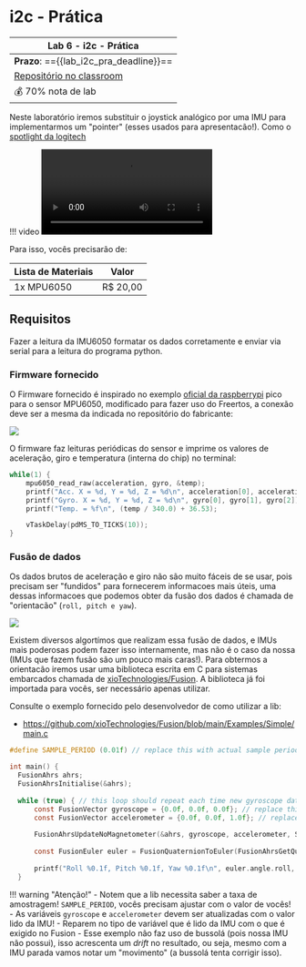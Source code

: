 # i2c - Prática

| Lab 6 - i2c - Prática                                   |
|-----------------------------------------------------------|
| **Prazo**: =={{lab_i2c_pra_deadline}}==               |
| [Repositório no classroom]({{lab_i2c_pra_classroom}}) |
| 💰 70% nota de lab                                        |

Neste laboratório iremos substituir o joystick analógico por uma IMU para implementarmos um "pointer" (esses usados para apresentacão!). Como o [spotlight da logitech]( https://www.logitech.com/pt-br/products/presenters/spotlight-presentation-remote.910-005216.html)

!!! video
    ![](https://resource.logitech.com/w_1920,ac_none,f_auto,dpr_1.0,q_auto:best/content/dam/logitech/en/products/presenters/spotlight/spotlight-video-final.mp4)

Para isso, vocês precisarão de:

| Lista de Materiais | Valor    |
|--------------------|----------|
| 1x MPU6050         | R$ 20,00 |

## Requisitos

Fazer a leitura da IMU6050 formatar os dados corretamente e enviar via serial para a leitura do programa python.

### Firmware fornecido

O Firmware fornecido é inspirado no exemplo [oficial da raspberrypi](https://github.com/raspberrypi/pico-examples/tree/master/i2c/mpu6050_i2c) pico para o sensor MPU6050, modificado para fazer uso do Freertos, a conexão deve ser a mesma da indicada no repositório do fabricante:

![](https://github.com/raspberrypi/pico-examples/raw/master/i2c/mpu6050_i2c/mpu6050_i2c_bb.png)

O firmware faz leituras periódicas do sensor e imprime os valores de aceleração, giro e temperatura (interna do chip) no terminal:

```c
while(1) {
    mpu6050_read_raw(acceleration, gyro, &temp);
    printf("Acc. X = %d, Y = %d, Z = %d\n", acceleration[0], acceleration[1], acceleration[2]);
    printf("Gyro. X = %d, Y = %d, Z = %d\n", gyro[0], gyro[1], gyro[2]);
    printf("Temp. = %f\n", (temp / 340.0) + 36.53);

    vTaskDelay(pdMS_TO_TICKS(10));
}
```

### Fusão de dados

Os dados brutos de aceleração e giro não são muito fáceis de se usar, pois precisam ser "fundidos" para fornecerem informacoes mais úteis, uma dessas informacoes que podemos obter da fusão dos dados é chamada de "orientacão" (`roll, pitch e yaw`).

![](https://upload.wikimedia.org/wikipedia/commons/thumb/c/c1/Yaw_Axis_Corrected.svg/375px-Yaw_Axis_Corrected.svg.png)

Existem diversos algortímos que realizam essa fusão de dados, e IMUs mais poderosas podem fazer isso internamente, mas não é o caso da nossa (IMUs que fazem fusão são um pouco mais caras!). Para obtermos a orientacão iremos usar uma biblioteca escrita em C para sistemas embarcados chamada de [xioTechnologies/Fusion](https://github.com/xioTechnologies/Fusion). A biblioteca já foi importada para vocês, ser necessário apenas utilizar.

Consulte o exemplo fornecido pelo desenvolvedor de como utilizar a lib:

- https://github.com/xioTechnologies/Fusion/blob/main/Examples/Simple/main.c

```c
#define SAMPLE_PERIOD (0.01f) // replace this with actual sample period

int main() {
  FusionAhrs ahrs;
  FusionAhrsInitialise(&ahrs);
  
  while (true) { // this loop should repeat each time new gyroscope data is available
      const FusionVector gyroscope = {0.0f, 0.0f, 0.0f}; // replace this with actual gyroscope data in degrees/s
      const FusionVector accelerometer = {0.0f, 0.0f, 1.0f}; // replace this with actual accelerometer data in g
  
      FusionAhrsUpdateNoMagnetometer(&ahrs, gyroscope, accelerometer, SAMPLE_PERIOD);
  
      const FusionEuler euler = FusionQuaternionToEuler(FusionAhrsGetQuaternion(&ahrs));
  
      printf("Roll %0.1f, Pitch %0.1f, Yaw %0.1f\n", euler.angle.roll, euler.angle.pitch, euler.angle.yaw);
  }
```

!!! warning "Atenção!"
    - Notem que a lib necessita saber a taxa de amostragem! `SAMPLE_PERIOD`, vocês precisam ajustar com o valor de vocês!
    - As variáveis `gyroscope` e `accelerometer` devem ser atualizadas com o valor lido da IMU!
    - Reparem no tipo de variável que é lido da IMU com o que é exigido no Fusion
    - Esse exemplo não faz uso de bussolá (pois nossa IMU não possui), isso acrescenta um *drift* no resultado, ou seja, mesmo com a IMU parada vamos notar um "movimento" (a bussolá tenta corrigir isso). 
